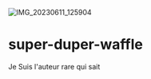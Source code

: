 ![IMG_20230611_125904](https://github.com/Newboy100/super-duper-waffle/assets/137490077/c3621329-f200-4ff2-8071-0e5ead09ca3d)
# super-duper-waffle
Je Suis l'auteur rare qui sait
